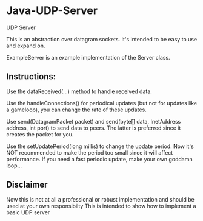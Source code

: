 # Java-UDP-Server
UDP Server

This is an abstraction over datagram sockets.
It's intended to be easy to use and expand on.

ExampleServer is an example implementation of the Server class.

Instructions:
- 
Use the dataReceived(...) method to handle received data.

Use the handleConnections() for periodical updates (but not for updates like a gameloop), you can change the rate of these updates.

Use send(DatagramPacket packet) and send(byte[] data, InetAddress address, int port) to send data to peers. The latter is preferred since it creates the packet for you. 

Use the setUpdatePeriod(long millis) to change the update period. Now it's NOT recommended to make the period too small since it will affect performance. If you need a fast periodic update, make your own goddamn loop...

Disclaimer
-
Now this is not at all a professional or robust implementation and should be used at your own responsibilty
This is intended to show how to implement a basic UDP server
